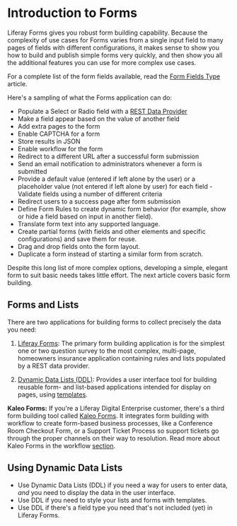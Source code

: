 # Introduction to Forms

Liferay Forms gives you robust form building capability. Because the complexity of use cases for Forms varies from a single input field to many pages of fields with different configurations, it makes sense to show you how to build and publish simple forms very quickly, and then show you all the additional features you can use for more complex use cases.

For a complete list of the form fields available, read the [Form Fields Type](./form-fields-type.md) article.

Here's a sampling of what the Forms application can do:

* Populate a Select or Radio field with a [REST Data Provider](./data-providers.md)
* Make a field appear based on the value of another field
* Add extra pages to the form
* Enable CAPTCHA for a form
* Store results in JSON
* Enable workflow for the form
* Redirect to a different URL after a successful form submission
* Send an email notification to administrators whenever a form is submitted
* Provide a default value (entered if left alone by the user) or a placeholder value (not entered if left alone by user) for each field - Validate fields using a number of different criteria
* Redirect users to a success page after form submission
* Define Form Rules to create dynamic form behavior (for example, show or hide a field based on input in another field).
* Translate form text into any supported language.
* Create partial forms (with fields and other elements and specific configurations) and save them for reuse.
* Drag and drop fields onto the form layout.
* Duplicate a form instead of starting a similar form from scratch.

Despite this long list of more complex options, developing a simple, elegant form to suit basic needs takes little effort. The next article covers basic form building.

## Forms and Lists

There are two applications for building forms to collect precisely the data you need:

1. [Liferay Forms](./creating-forms.md): The primary form building application is for the simplest one or two question survey to the most complex, multi-page, homeowners insurance application containing rules and lists populated by a REST data provider.

1. [Dynamic Data Lists (DDL)](./dynamic-data-lists/getting-started-with-dynamic-data-lists.md): Provides a user interface tool for building reusable form- and list-based applications intended for display on pages, using [templates](./dynamic-data-lists/using-templates-to-display-forms-and-lists.md).

**Kaleo Forms:** If you're a Liferay Digital Enterprise customer, there's a third form building tool called [Kaleo Forms](https://help.liferay.com/hc/en-us/articles/360028821952-Kaleo-Forms). It integrates form building with workflow to create form-based business processes, like a Conference Room Checkout Form, or a Support Ticket Process so support tickets go through the proper channels on their way to resolution. Read more about Kaleo Forms in the workflow [section](https://help.liferay.com/hc/en-us/articles/360028821952-Kaleo-Forms).

## Using Dynamic Data Lists

* Use Dynamic Data Lists (DDL) if you need a way for users to enter data, *and* you need to display the data in the user interface.
* Use DDL if you need to style your lists and forms with templates.
* Use DDL if there's a field type you need that's not included (yet) in Liferay Forms.
